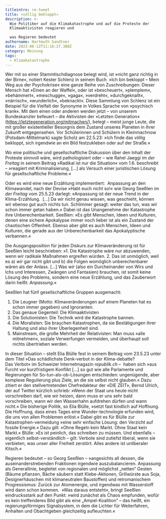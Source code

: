```yaml
---
titleintro: re-tweet
title: »völlig bekloppt«
description: >-
  Wie Politiker auf die Klimakatastrophe und auf die Proteste der
  Klimaaktivisten reagieren und

  was Regieren bedeutet
authorname: Hartmuth Sandtner
date: 2023-06-12T11:16:27.388Z
category: Meinung
tags:
  - Klimakatastrophe
---
```

Wer mit so einer Stammtischdiagnose belegt wird, ist »nicht ganz richtig in der Birne«, notiert Kester Schlenz in seinem Buch  »Ich bin bekloppt – Mein Weg aus der Psychokrise« eine ganze Reihe von Zuschreibungen: Dieser Mensch hat »Einen an der Waffel«, oder ist »bescheuert«, »plemplem«, »behämmert«, »meschugge«, »gaga«, »verdreht«, »durchgeknallt«, »närrisch«, »wunderlich«, »beknackt«. Diese Sammlung von Schlenz ist ein Beispiel für die Vielfalt der Synonyme in Volkes Sprache von »psychisch krank«. Mit dem einen oder anderen werden jetzt – von unserem Bundeskanzler befeuert – die Aktivisten der »Letzten Generation« (https://letztegeneration.org/mitmachen/), belegt – meist junge Leute, die mit großer existentieller Besorgnis dem Zustand unseres Planeten in ihrer Zukunft entgegensehen. Vor Schülerinnen und Schülern in Kleinmachnow (Potsdam-Mittelmark) sagte Scholz am 22.5.23: »Ich finde das völlig bekloppt, sich irgendwie an ein Bild festzukleben oder auf der Straße.«

Wo eine politische und gesellschaftliche Diskussion über den Inhalt der Proteste sinnvoll wäre, wird pathologisiert oder – wie Rahel Jaeggi im *der Freitag* in seinem Beitrag »Radikal ist nur die Situation« vom 1.6. beschreibt – »reagiert mit Kriminalisierung, \[…] als Versuch einer juristischen Lösung für gesellschaftliche Probleme.«

Oder es wird eine neue Erzählung implementiert:  Anpassung an den Klimawandel, nach der Devise »Habt euch nicht so!« wie Georg Seeßlen im *der Freitag* vom 25.5.23 darlegt: »Anpassung ist der neue Trend in der Klima-Erzählung.  \[…] Da wir nicht genau wissen, was geschieht, können wir ebenso gut auch nichts tun. Schlimmer gesagt: weiter das tun, was wir schon immer getan haben.« Dabei ist das Unangenehme der Katastrophe ihre Unberechenbarkeit. Seeßlen: »Es gibt Menschen, Ideen und Kulturen, denen eine sichere Apokalypse immer noch lieber ist als ein Zustand der chaotischen Offenheit. Ebenso aber gibt es auch Menschen, Ideen und Kulturen, die gerade aus der Unberechenbarkeit das Apokalyptische verbannen.«  

Die Ausgangsposition für jeden Diskurs zur Klimaveränderung ist für Seeßlen leicht beschrieben: »1. Die Katastrophe wäre nur abzuwenden, wenn wir radikale Maßnahmen ergreifen würden. 2. Das ist unmöglich, weil es a) *wir* gar nicht gibt und b) die Folgen womöglich unberechenbarer wären als der Anlass. \[...] Was *wir* (also ein Durcheinander von Wirs und Ichs und Interessen, Zwängen und Fantasien) brauchen, ist somit keine Lösung des Problems, sondern eine neue Erzählung, und das Zauberwort darin heißt: *Anpassung*.« 

Seeßlen hat fünf gesellschaftliche Gruppen ausgemacht: 

1. Die Leugner (Motto: Klimaveränderungen auf einem Planeten hat es schon immer gegeben) und Ignoranten.
2. Das genaue Gegenteil: Die Klimaaktivisten
3. Die Solutionisten: Die Technik wird die Katastrophe bannen.
4. Die Moralisten: Sie brauchen Katastrophen, da sie Bestätigungen ihrer Haltung und also ihrer Überlegenheit sind.
5. Mainstream, die große Mehrheit der Relativisten: Man muss »alle mitnehmen«, soziale Verwerfungen vermeiden, und überhaupt soll nichts übertrieben werden.

In dieser Situation – stellt Elia Blülle fest in seinem Beitrag vom 23.5.23 unter dem Titel »Das schädlichste Denk-verbot in der Klima-debatte? Das Verbot« im Schweizer Internetmagazin *republik.ch* –  haben sich »aus Furcht vor kurzfristigem Konflikt \[…] so gut wie alle Parlamente und Regierungen für So-tun-als-ob-Lösungen entschieden: ungenügende, aber komplexe Regulierung plus Ziele, an die sie selbst nicht glauben.« Dazu zitiert er den stellvertretenden Chefredakteur der «DIE ZEIT», Bernd Ulrich, der auf Twitter kürzlich schrieb: »Wenn der Staat uns heute nicht vorschreiben darf, wie wir heizen, dann muss er uns sehr bald vorschreiben, wann wir den Wasserhahn aufdrehen dürfen und wann nicht.« Die bisherige Politik, so Elia Blülle, »setzt fast kindlich auf Hoffnung. Die Hoffnung, dass eines Tages eine Wunder-technologie erfunden wird, die uns von allen Problemen erlöst.« Dabei gibt es für Blülle zur Katastrophen-vermeidung »eine sehr einfache Lösung: den Verzicht auf fossile Energie.« Dazu gilt: »Ohne Regeln kein Markt. Ohne Staat kein Markt.« Blülle: »Es ist peinlich, das schreiben zu müssen. Und ebenfalls – eigentlich selbst-verständlich – gilt: Verbote sind zutiefst liberal, wenn sie verbieten, was unser aller Freiheit zerstört. Alles andere ist unliberaler Kitsch.«

Regieren bedeutet – so Georg Seeßlen – »angesichts all dessen, die auseinanderstrebenden Fraktionen irgendwie auszubalancieren. Anpassung als Generallinie, begleitet von regionalen und möglichst „netten“ Gesten (Bäume pflanzen, Bäche säubern statt Klebe-Aktionen, Grillwürste aus Soja, Designerhäuschen mit klimaneutralen Baustoffen) und retromanischem Progressismus: Zurück zur Atomenergie, und irgendwas mit Wasserstoff wird dann schon kommen.  »Was daraus entsteht«, bringt Seeßlen eindrucksstark auf den Punkt: »wird zunächst als Chaos empfunden, wofür es kein treffenderes Bild gibt als eine „Ampel-Koalition“ – das heißt, ein regierungsförmiges Signalsystem, in dem die Lichter für Weiterfahren, Anhalten und Obachtgeben gleichzeitig aufleuchten.«